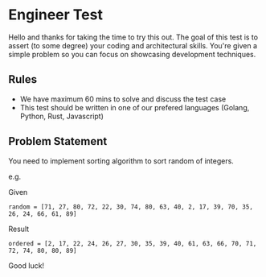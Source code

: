 # Engineer Test

Hello and thanks for taking the time to try this out.
The goal of this test is to assert (to some degree) your coding and architectural skills. You're given a simple problem so you can focus on showcasing development techniques.

## Rules

- We have maximum 60 mins to solve and discuss the test case
- This test should be written in one of our prefered languages (Golang, Python, Rust, Javascript)


## Problem Statement

You need to implement sorting algorithm to sort random of integers.

e.g.

Given 
```
random = [71, 27, 80, 72, 22, 30, 74, 80, 63, 40, 2, 17, 39, 70, 35, 26, 24, 66, 61, 89]
```

Result
```
ordered = [2, 17, 22, 24, 26, 27, 30, 35, 39, 40, 61, 63, 66, 70, 71, 72, 74, 80, 80, 89]
```


Good luck!